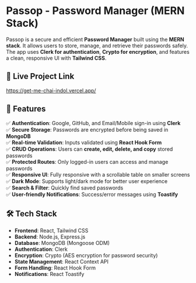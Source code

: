 # Passop - Password Manager (MERN Stack)

Passop is a secure and efficient **Password Manager** built using the **MERN stack**. It allows users to store, manage, and retrieve their passwords safely. The app uses **Clerk for authentication**, **Crypto for encryption**, and features a clean, responsive UI with **Tailwind CSS**.

## 🔗 Live Project Link
https://get-me-chai-indol.vercel.app/

## 🚀 Features

✅ **Authentication**: Google, GitHub, and Email/Mobile sign-in using **Clerk**  
✅ **Secure Storage**: Passwords are encrypted before being saved in **MongoDB**  
✅ **Real-time Validation**: Inputs validated using **React Hook Form**  
✅ **CRUD Operations**: Users can **create, edit, delete, and copy** stored passwords  
✅ **Protected Routes**: Only logged-in users can access and manage passwords  
✅ **Responsive UI**: Fully responsive with a scrollable table on smaller screens  
✅ **Dark Mode**: Supports light/dark mode for better user experience  
✅ **Search & Filter**: Quickly find saved passwords  
✅ **User-friendly Notifications**: Success/error messages using **Toastify**  

## 🛠️ Tech Stack

- **Frontend**: React, Tailwind CSS
- **Backend**: Node.js, Express.js
- **Database**: MongoDB (Mongoose ODM)
- **Authentication**: Clerk
- **Encryption**: Crypto (AES encryption for password security)
- **State Management**: React Context API
- **Form Handling**: React Hook Form
- **Notifications**: React Toastify
